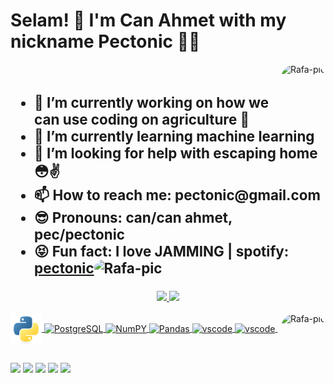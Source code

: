 ### <h1>Selam! 👋 I'm Can Ahmet with my nickname Pectonic 🤨📿</h1>



  <img align="right" alt="Rafa-pic" height="50" style="border-radius:50px;" src="https://giphy.com/embed/FASCYKtz3nzC98nUSi">

<div style="display: inline_block"><br><h3 style="font-size:160%;">
  <ul>
    <li>🦾 I’m currently working on how we can use coding on agriculture 🌱</li>
    <li>🤖 I’m currently learning machine learning</li>
    <li>🤔 I’m looking for help with escaping home 😳✌</li>
    <li>📫 How to reach me: pectonic@gmail.com</li>
    <li>😎 Pronouns: can/can ahmet, pec/pectonic</li>
    <li>😝 Fun fact: I love JAMMING | spotify: <a href="https://open.spotify.com/user/pectonic">pectonic</a><img  alt="Rafa-pic" height="30" style="border-radius:50px;" src="https://c.tenor.com/DAEL_z5-HV4AAAAS/xqc-xqc-jam.gif">       </li>
    
  </ul></h3>
  
</div>

<div align="center">
  <a href="https://github.com/pectonic">
  <img height="155em" src="https://github-readme-stats.vercel.app/api?username=pectonic&show_icons=true&theme=dracula&include_all_commits=true&count_private=true"/>
  <img height="155em" src="https://github-readme-stats.vercel.app/api/top-langs/?username=pectonic&layout=compact&langs_count=7&theme=dracula"/>
</div>
  
<div style="display: inline_block"><br>
  <img align="center" alt="Python" height="50"  src="https://raw.githubusercontent.com/devicons/devicon/master/icons/python/python-original.svg">
  <img align="center" alt="PostgreSQL" height="50"  src="https://cdn.jsdelivr.net/gh/devicons/devicon/icons/postgresql/postgresql-original.svg" />
  <img align="center" alt="NumPY" height="50" src="https://cdn.jsdelivr.net/gh/devicons/devicon/icons/numpy/numpy-original.svg" />
  <img align="center" alt="Pandas" height="50" src="https://cdn.jsdelivr.net/gh/devicons/devicon/icons/pandas/pandas-original.svg" />
  <img align="center" alt="vscode" height="50" src="https://cdn.jsdelivr.net/gh/devicons/devicon/icons/vscode/vscode-original.svg" />
  <img align="center" alt="vscode" height="50" src="https://symbols.getvecta.com/stencil_97/43_tensorflow-icon.07309df606.svg" />
 
  <img align="center" alt="" height="50" src="" />

  <img align="right" alt="Rafa-pic" height="50" style="border-radius:50px;" src="https://media.discordapp.net/attachments/125619281638457345/909560938871525397/sofeer.gif">
</div>
  
   ##
 
<div> 
  <a href="https://instagram.com/pectonic" target="_blank"><img src="https://img.shields.io/badge/-Instagram-%23E4405F?style=for-the-badge&logo=instagram&logoColor=white" target="_blank"></a>
  <a href="https://www.youtube.com/channel/UCPUybO9CfRXIeMbg_o1gL1A" target="_blank"><img src="https://img.shields.io/badge/YouTube-FF0000?style=for-the-badge&logo=youtube&logoColor=white" target="_blank"></a>
 	<a href="https://www.twitch.tv/pectonic" target="_blank"><img src="https://img.shields.io/badge/Twitch-9146FF?style=for-the-badge&logo=twitch&logoColor=white" target="_blank"></a>
  <a href = "mailto:pectonic@gmail.com"><img src="https://img.shields.io/badge/-Gmail-%23333?style=for-the-badge&logo=gmail&logoColor=white" target="_blank"></a>
  <a href="https://www.linkedin.com/in/canahmetaydin/" target="_blank"><img src="https://img.shields.io/badge/-LinkedIn-%230077B5?style=for-the-badge&logo=linkedin&logoColor=white" target="_blank"></a> 
 
</div>
